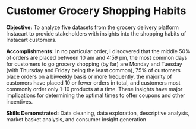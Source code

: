 # Customer Grocery Shopping Habits
 
**Objective:** To analyze five datasets from the grocery delivery platform Instacart to provide stakeholders with insights into the shopping habits of Instacart customers.

**Accomplishments:** In no particular order, I discovered that the middle 50% of orders are placed between 10 am and 4:59 pm, the most common days for customers to go grocery shopping (by far) are Monday and Tuesday (with Thursday and Friday being the least common), 75% of customers place orders on a biweekly basis or more frequently, the majority of customers have placed 10 or fewer orders in total, and customers most commonly order only 1-10 products at a time. These insights have major implications for determining the optimal times to offer coupons and other incentives.

**Skills Demonstrated:** Data cleaning, data exploration, descriptive analysis, market basket analysis, and consumer insight generation
